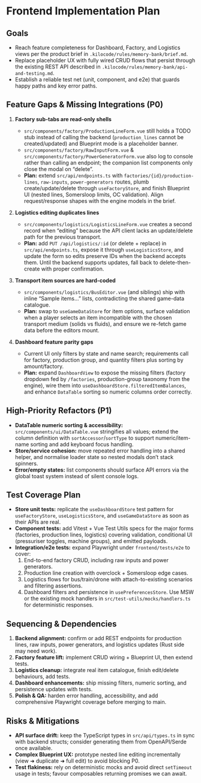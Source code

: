 # Frontend Implementation Plan

## Goals
- Reach feature completeness for Dashboard, Factory, and Logistics views per the product brief in `.kilocode/rules/memory-bank/brief.md`.
- Replace placeholder UX with fully wired CRUD flows that persist through the existing REST API described in `.kilocode/rules/memory-bank/api-and-testing.md`.
- Establish a reliable test net (unit, component, and e2e) that guards happy paths and key error paths.

## Feature Gaps & Missing Integrations (P0)
1. **Factory sub-tabs are read-only shells**
   - `src/components/factory/ProductionLineForm.vue` still holds a TODO stub instead of calling the backend (`production_lines` cannot be created/updated) and Blueprint mode is a placeholder banner.
   - `src/components/factory/RawInputForm.vue` & `src/components/factory/PowerGeneratorForm.vue` also log to console rather than calling an endpoint; the companion list components only close the modal on “delete”.
   - **Plan:** extend `src/api/endpoints.ts` with `factories/{id}/production-lines`, `raw-inputs`, `power-generators` routes, plumb create/update/delete through `useFactoryStore`, and finish Blueprint UI (nested lines, Somersloop limits, OC validation). Align request/response shapes with the engine models in the brief.

2. **Logistics editing duplicates lines**
   - `src/components/logistics/LogisticsLineForm.vue` creates a second record when “editing” because the API client lacks an update/delete path for the previous transport.
   - **Plan:** add `PUT /api/logistics/:id` (or delete + replace) in `src/api/endpoints.ts`, expose it through `useLogisticsStore`, and update the form so edits preserve IDs when the backend accepts them. Until the backend supports updates, fall back to delete-then-create with proper confirmation.

3. **Transport item sources are hard-coded**
   - `src/components/logistics/BusEditor.vue` (and siblings) ship with inline “Sample items…” lists, contradicting the shared game-data catalogue.
   - **Plan:** swap to `useGameDataStore` for item options, surface validation when a player selects an item incompatible with the chosen transport medium (solids vs fluids), and ensure we re-fetch game data before the editors mount.

4. **Dashboard feature parity gaps**
   - Current UI only filters by state and name search; requirements call for factory, production group, and quantity filters plus sorting by amount/factory.
   - **Plan:** expand `DashboardView` to expose the missing filters (factory dropdown fed by `/factories`, production-group taxonomy from the engine), wire them into `useDashboardStore.filteredItemBalances`, and enhance `DataTable` sorting so numeric columns order correctly.

## High-Priority Refactors (P1)
- **DataTable numeric sorting & accessibility:** `src/components/ui/DataTable.vue` stringifies all values; extend the column definition with `sortAccessor`/`sortType` to support numeric/item-name sorting and add keyboard focus handling.
- **Store/service cohesion:** move repeated error handling into a shared helper, and normalise loader state so nested modals don’t stack spinners.
- **Error/empty states:** list components should surface API errors via the global toast system instead of silent console logs.

## Test Coverage Plan
- **Store unit tests:** replicate the `useDashboardStore` test pattern for `useFactoryStore`, `useLogisticsStore`, and `useGameDataStore` as soon as their APIs are real.
- **Component tests:** add Vitest + Vue Test Utils specs for the major forms (factories, production lines, logistics) covering validation, conditional UI (pressuriser toggles, machine groups), and emitted payloads.
- **Integration/e2e tests:** expand Playwright under `frontend/tests/e2e` to cover:
  1. End-to-end factory CRUD, including raw inputs and power generators.
  2. Production line creation with overclock + Somersloop edge cases.
  3. Logistics flows for bus/train/drone with attach-to-existing scenarios and filtering assertions.
  4. Dashboard filters and persistence in `usePreferencesStore`.
  Use MSW or the existing mock handlers in `src/test-utils/mocks/handlers.ts` for deterministic responses.

## Sequencing & Dependencies
1. **Backend alignment:** confirm or add REST endpoints for production lines, raw inputs, power generators, and logistics updates (Rust side may need work).
2. **Factory feature lift:** implement CRUD wiring + Blueprint UI, then extend tests.
3. **Logistics cleanup:** integrate real item catalogue, finish edit/delete behaviours, add tests.
4. **Dashboard enhancements:** ship missing filters, numeric sorting, and persistence updates with tests.
5. **Polish & QA:** harden error handling, accessibility, and add comprehensive Playwright coverage before merging to main.

## Risks & Mitigations
- **API surface drift:** keep the TypeScript types in `src/api/types.ts` in sync with backend structs; consider generating them from OpenAPI/Serde once available.
- **Complex Blueprint UX:** prototype nested line editing incrementally (view ➜ duplicate ➜ full edit) to avoid blocking P0.
- **Test flakiness:** rely on deterministic mocks and avoid direct `setTimeout` usage in tests; favour composables returning promises we can await.

